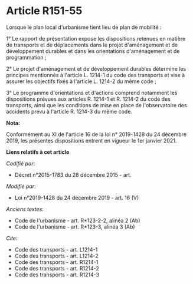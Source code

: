 # Article R151-55

Lorsque le plan local d'urbanisme tient lieu de   plan de mobilité : 

1° Le rapport de présentation expose les dispositions retenues en matière de transports et de déplacements dans le projet
d'aménagement et de développement durables et dans les orientations d'aménagement et de programmation ; 

2° Le projet d'aménagement et de développement durables détermine les principes mentionnés à l'article L. 1214-1 du code des
transports et vise à assurer les objectifs fixés à l'article L. 1214-2 du même code ; 

3° Le programme d'orientations et d'actions comprend notamment les dispositions prévues aux articles R. 1214-1 et R. 1214-2
du code des transports, ainsi que les conditions de mise en place de l'observatoire des accidents prévu à l'article R. 1214-3
du même code.

**Nota:**

Conformément au XI de l'article 16 de la loi n° 2019-1428 du 24 décembre 2019, les présentes dispositions entrent en vigueur
le 1er janvier 2021.

**Liens relatifs à cet article**

_Codifié par_:

  - Décret n°2015-1783 du 28 décembre 2015 - art.

_Modifié par_:

  - Loi n°2019-1428 du 24 décembre 2019 - art. 16 (V)

_Anciens textes_:

  - Code de l'urbanisme - art. R*123-2-2, alinéa 2 (Ab)
  - Code de l'urbanisme - art. R*123-3, alinéa 3 (Ab)

_Cite_:

  - Code des transports - art. L1214-1
  - Code des transports - art. L1214-2
  - Code des transports - art. R1214-1
  - Code des transports - art. R1214-2
  - Code des transports - art. R1214-3
